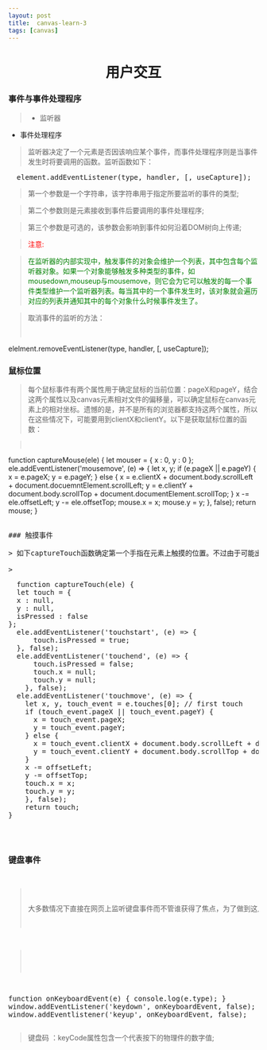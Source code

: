 ```yaml
---
layout: post
title:	canvas-learn-3
tags: [canvas]
---
```


<h1 style="text-align:center;">用户交互</h1>

### 事件与事件处理程序

> * 监听器
*  事件处理程序

> 监听器决定了一个元素是否因该响应某个事件，而事件处理程序则是当事件发生时将要调用的函数。监听函数如下：
<pre>
  element.addEventListener(type, handler, [, useCapture]);
</pre>
> 第一个参数是一个字符串，该字符串用于指定所要监听的事件的类型;

> 第二个参数则是元素接收到事件后要调用的事件处理程序;

> 第三个参数是可选的，该参数会影响到事件如何沿着DOM树向上传递;

> <p style="color:red;">注意:</p>

> <p style="color:green;">在监听器的内部实现中，触发事件的对象会维护一个列表，其中包含每个监听器对象。如果一个对象能够触发多种类型的事件，如mousedown,mouseup与mousemove，则它会为它可以触发的每一个事件类型维护一个监听器列表。每当其中的一个事件发生时，该对象就会遍历对应的列表并通知其中的每个对象什么时候事件发生了。</p>

> 取消事件的监听的方法：
> <pre>
  elelment.removeEventListener(type, handler, [, useCapture]);
</pre>

### 鼠标位置

> 每个鼠标事件有两个属性用于确定鼠标的当前位置：pageX和pageY，结合这两个属性以及canvas元素相对文件的偏移量，可以确定鼠标在canvas元素上的相对坐标。遗憾的是，并不是所有的浏览器都支持这两个属性，所以在这些情况下，可能要用到clientX和clientY。以下是获取鼠标位置的函数：

> <pre>
  function captureMouse(ele) {
  let mouser = {
  x : 0,
  y : 0
};
  ele.addEventListener('mousemove', (e) => {
  let x, y;
  if (e.pageX || e.pageY) {
  x = e.pageX;
  y = e.pageY;
} else {
  x = e.clientX + document.body.scrollLeft + document.docuemntElement.scrollLeft;
  y = e.clientY + document.body.scrollTop + document.documentElement.scrollTop;
}
  x -= ele.offsetLeft;
  y -= ele.offsetTop;
  mouse.x = x;
  mouse.y = y;
  }, false);
  return mouse;
}
<pre>

### 触摸事件

> 如下captureTouch函数确定第一个手指在元素上触摸的位置。不过由于可能出现没有手指触摸到屏幕的情况，因此为返回的对象添加了一个isPressed属性。同时，如果没有手指触摸到屏幕，x与y属性就会设置为null

> <pre>
  function captureTouch(ele) {
  let touch = {
  x : null,
  y : null,
  isPressed : false
};
  ele.addEventListener('touchstart', (e) => {
      touch.isPressed = true;
  }, false);
  ele.addEventListener('touchend', (e) => {
      touch.isPressed = false;
      touch.x = null;
      touch.y = null;
    }, false);
  ele.addEventListener('touchmove', (e) => {
    let x, y, touch_event = e.touches[0]; // first touch
    if (touch_event.pageX || touch_event.pageY) {
      x = touch_event.pageX;
      y = touch_event.pageY;
    } else {
      x = touch_event.clientX + document.body.scrollLeft + document.documentElement.scrollLeft;
      y = touch_event.clientY + document.body.scrollTop + document.documentElement.scrollTop;
    }
    x -= offsetLeft;
    y -= offsetTop;  
    touch.x = x;
    touch.y = y;
    }, false);
    return touch;
}
</pre>


### 键盘事件

> 大多数情况下直接在网页上监听键盘事件而不管谁获得了焦点，为了做到这点，可以直接将一个键盘事件监听器绑定到全局的window对象上，如下实例：

> <pre>
  function onKeyboardEvent(e) {
    console.log(e.type);
}
window.addEventListener('keydown', onKeyboardEvent, false);
window.addEventlistener('keyup', onKeyboardEvent, false);
</pre>
> 键盘码 ：keyCode属性包含一个代表按下的物理件的数字值;

